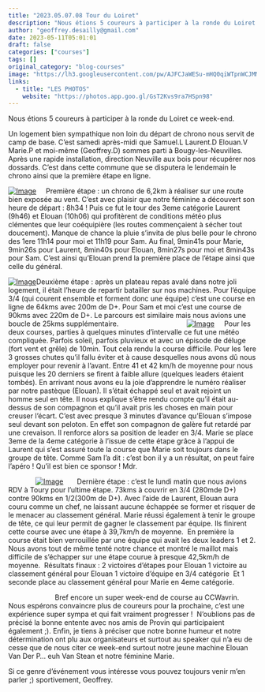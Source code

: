 ```yaml
---
title: "2023.05.07.08 Tour du Loiret"
description: "Nous étions 5 coureurs à participer à la ronde du Loiret ce week-end."
author: "geoffrey.desailly@gmail.com"
date: 2023-05-11T05:01:01
draft: false
categories: ["courses"]
tags: []
original_category: "blog-courses"
image: "https://lh3.googleusercontent.com/pw/AJFCJaWESu-mHQ0qiWTpnWCJMMaaqpGAtsfu62igLlehkR-cteAii5T04jZLLg37_ef5fa9pwgrpg5aaU1j7fIv9e9tDZyQYe7IhyazkKsBr7IGLp51Slsg38cDkJGGhOSRGWxntgu7kYFxydg0IEVjBS0gLtg=w844-h855-s-no?authuser=1"
links:
  - title: "LES PHOTOS"
    website: "https://photos.app.goo.gl/GsT2Kvs9ra7HSpn98"
---
```


Nous étions 5 coureurs à participer à la ronde du Loiret ce week-end.

<!--more-->

Un logement bien sympathique non loin du départ de chrono nous servit de camp de base. C’est samedi après-midi que Samuel.L Laurent.D Elouan.V Marie.P et moi-même (Geoffrey.D) sommes parti à Bougy-les-Neuvilles. Après une rapide installation, direction Neuville aux bois pour récupérer nos dossards. C’est dans cette commune que se disputera le lendemain le chrono ainsi que la première étape en ligne.

[![Image](https://lh3.googleusercontent.com/pw/AJFCJaVwAK6rRlGDwOf1ZMTGTCzw-rGKx75n5QX7gmRmD71RjtP7bf9i62OgEePAuL0LClHo1Q8T4L5gh2mS8SdMHr607Qrr-E8M_O4CuEiTN6jXu6z5S4Jk0nK7q716I3fO3gJ0L7A5hqytyKfAem8UCIBQdQ=w505-h673-s-no?authuser=0)](https://lh3.googleusercontent.com/pw/AJFCJaVwAK6rRlGDwOf1ZMTGTCzw-rGKx75n5QX7gmRmD71RjtP7bf9i62OgEePAuL0LClHo1Q8T4L5gh2mS8SdMHr607Qrr-E8M_O4CuEiTN6jXu6z5S4Jk0nK7q716I3fO3gJ0L7A5hqytyKfAem8UCIBQdQ=w505-h673-s-no?authuser=0)
&nbsp;
&nbsp;
Première étape : un chrono de 6,2km à réaliser sur une route bien exposée au vent. C’est avec plaisir que notre féminine a découvert son heure de départ : 8h34 ! Puis ce fut le tour des 3eme catégorie Laurent (9h46) et Elouan (10h06) qui profitèrent de conditions météo plus clémentes que leur coéquipière (les routes commençaient à sécher tout doucement). Manque de chance la pluie s’invita de plus belle pour le chrono des 1ere 11h14 pour moi et 11h19 pour Sam.
Au final, 9min41s pour Marie, 9min26s pour Laurent, 8min40s pour Elouan, 8min27s pour moi et 8min43s pour Sam.
C’est ainsi qu’Elouan prend la première place de l’étape ainsi que celle du général.

[![Image](https://lh3.googleusercontent.com/pw/AJFCJaW1pXPHOFbG4i3k9ID8urmaSfxc8kRpUkhjd4Uf9xvgT4B52ouRzPPDDI5ncQq6KNYZT1ElklEZI9tE3pUexaFnkGPzRXUT3zxzbqIbzXGY6ytOG9UCWzKltn3LnCn4ipdHVntfDlw8SvkvSTNFlGfmPQ=w402-h536-s-no?authuser=0)](https://lh3.googleusercontent.com/pw/AJFCJaW1pXPHOFbG4i3k9ID8urmaSfxc8kRpUkhjd4Uf9xvgT4B52ouRzPPDDI5ncQq6KNYZT1ElklEZI9tE3pUexaFnkGPzRXUT3zxzbqIbzXGY6ytOG9UCWzKltn3LnCn4ipdHVntfDlw8SvkvSTNFlGfmPQ=w402-h536-s-no?authuser=0)Deuxième étape : après un plateau repas avalé dans notre joli logement, il était l’heure de repartir batailler sur nos machines. Pour l’équipe 3/4 (qui courent ensemble et forment donc une équipe) c’est une course en ligne de 64kms avec 200m de D+. Pour Sam et moi c’est une course de 90kms avec 220m de D+. Le parcours est similaire mais nous avions une boucle de 25kms supplémentaire. 
&nbsp;
&nbsp;
&nbsp;
&nbsp;
&nbsp;
&nbsp;
&nbsp;
&nbsp;
&nbsp;
&nbsp;
&nbsp;
&nbsp;
&nbsp;
&nbsp;
&nbsp;
&nbsp;
&nbsp;
[![Image](https://lh3.googleusercontent.com/pw/AJFCJaWXqOpjnqz-iJOPUGa7dzo667qzSDJh_4-g2lRmPGnjoT5yhpGBEo7TUqfBzydFSn8j19siiDDk7FzLzPQ1GcPU2VdOTOcRGJExM2RrOl_OQH6Dn3ScQe8yU3jN_NAZnKvc-TaAWxFvhjOC0PB6CYTbQQ=w629-h714-s-no?authuser=0)](https://lh3.googleusercontent.com/pw/AJFCJaWXqOpjnqz-iJOPUGa7dzo667qzSDJh_4-g2lRmPGnjoT5yhpGBEo7TUqfBzydFSn8j19siiDDk7FzLzPQ1GcPU2VdOTOcRGJExM2RrOl_OQH6Dn3ScQe8yU3jN_NAZnKvc-TaAWxFvhjOC0PB6CYTbQQ=w629-h714-s-no?authuser=0)
&nbsp;
&nbsp;
Pour les deux courses, parties à quelques minutes d’intervalle ce fut une météo compliquée. Parfois soleil, parfois pluvieux et avec un épisode de déluge (fort vent et grêle) de 10min. Tout cela rendu la course difficile. Pour les 1ere 3 grosses chutes qu’il fallu éviter et à cause desquelles nous avons dû nous employer pour revenir à l’avant. Entre 41 et 42 km/h de moyenne pour nous puisque les 20 derniers se firent à faible allure (quelques leaders étaient tombés). En arrivant nous avons eu la joie d’apprendre le numéro réaliser par notre pastèque (Elouan). Il s’était échappé seul et avait rejoint un homme seul en tête. Il nous explique s’être rendu compte qu’il était au-dessus de son compagnon et qu’il avait pris les choses en main pour creuser l’écart. C’est avec presque 3 minutes d’avance qu’Elouan s’impose seul devant son peloton. En effet son compagnon de galère fut retardé par une crevaison. Il renforce alors sa position de leader en 3/4. Marie se place 3eme de la 4eme catégorie à l’issue de cette étape grâce à l’appui de Laurent qui s’est assuré toute la course que Marie soit toujours dans le groupe de tête.
Comme Sam l’a dit : c’est bon il y a un résultat, on peut faire l’apéro !
Qu’il est bien ce sponsor ! Mdr.

&nbsp;
&nbsp;
&nbsp;
&nbsp;
&nbsp;
&nbsp;
&nbsp;
[![Image](https://lh3.googleusercontent.com/pw/AJFCJaV67ii7-cOJDb35XyklfEi7jnolmMrSZS1x5PLdjHRVi6hAjMzx0_HzQT5n0tLJcJcX5E21hjgND0VOurRPiLSSKSo9hhWtHpmWuLmVHMgHgfJsMtMCsSUNdftdtW4yfblGCdtCLhMdPnogKkOa--87-A=w522-h714-s-no?authuser=0)](https://lh3.googleusercontent.com/pw/AJFCJaV67ii7-cOJDb35XyklfEi7jnolmMrSZS1x5PLdjHRVi6hAjMzx0_HzQT5n0tLJcJcX5E21hjgND0VOurRPiLSSKSo9hhWtHpmWuLmVHMgHgfJsMtMCsSUNdftdtW4yfblGCdtCLhMdPnogKkOa--87-A=w522-h714-s-no?authuser=0)
&nbsp;
&nbsp;
&nbsp;
Dernière étape : c’est le lundi matin que nous avions RDV à Toury pour l’ultime étape. 73kms à couvrir en 3/4 (280mde D+) contre 90kms en 1/2(300m de D+). Avec l’aide de Laurent, Elouan aura couru comme un chef, ne laissant aucune échappée se former et risquer de le menacer au classement général. Marie réussi également à tenir le groupe de tête, ce qui leur permit de gagner le classement par équipe. Ils finirent cette course avec une étape à 39,7km/h de moyenne.&nbsp;
En première la course était bien verrouillée par une équipe qui avait les deux leaders 1 et 2. Nous avons tout de même tenté notre chance et montré le maillot mais difficile de s’échapper sur une étape courue à presque 42,5km/h de moyenne.&nbsp;
Résultats finaux :
2 victoires d’étapes pour Elouan
1 victoire au classement général pour Elouan
1 victoire d’équipe en 3/4 catégorie&nbsp;
Et 1 seconde place au classement général pour Marie en 4eme catégorie.

&nbsp;
&nbsp;
&nbsp;
&nbsp;
&nbsp;
&nbsp;
&nbsp;
&nbsp;
&nbsp;
&nbsp;
&nbsp;
&nbsp;
Bref encore un super week-end de course au CCWavrin. Nous espérons convaincre plus de coureurs pour la prochaine, c’est une expérience super sympa et qui fait vraiment progresser !&nbsp;
N’oublions pas de précisé la bonne entente avec nos amis de Provin qui participaient également ;).
Enfin, je tiens à préciser que notre bonne humeur et notre détermination ont plu aux organisateurs et surtout au speaker qui n’a eu de cesse que de nous citer ce week-end surtout notre jeune machine Elouan Van Der P… euh Van Stean et notre féminine Marie.

Si ce genre d’événement vous intéresse vous pouvez toujours venir m’en parler ;) sportivement,
Geoffrey.